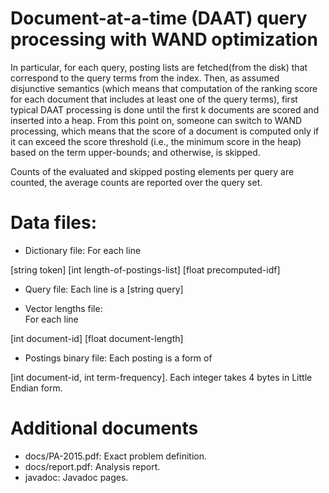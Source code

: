 # Document-at-a-time (DAAT) query processing with WAND optimization

In particular, for each query, posting lists are fetched(from the disk) that correspond to the query terms from the index. 
Then, as assumed disjunctive semantics (which means that computation of the ranking score for each document
that includes at least one of the query terms), first typical DAAT processing is done
until the first k documents are scored and inserted into a heap. 
From this point on, someone can switch to WAND processing, which means that the score of a
document is computed only if it can exceed the score threshold (i.e., the minimum score in the heap) based
on the term upper-bounds; and otherwise, is skipped. 

Counts of the evaluated and skipped posting elements per query are counted, the average counts are reported over the query set.

# Data files:

* Dictionary file: 
For each line

[string token]	[int length-of-postings-list]	[float precomputed-idf]

* Query file:
Each line is a [string query]

* Vector lengths file:	
For each line

[int document-id]	[float document-length]

* Postings binary file:	
Each posting is a form of 

[int document-id, int term-frequency]. Each integer takes 4 bytes in Little Endian form.

# Additional documents

* docs/PA-2015.pdf: Exact problem definition.
* docs/report.pdf: Analysis report.
* javadoc: Javadoc pages.